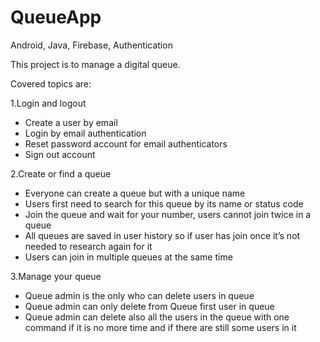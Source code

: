 # QueueApp
Android, Java, Firebase, Authentication


This project is to manage a digital queue.

Covered topics are:

1.Login and logout
- Create a user by email
- Login by email authentication
- Reset password account for email authenticators
- Sign out account

2.Create or find a queue
- Everyone can create a queue but with a unique name
- Users first need to search for this queue by its name or status code
- Join the queue and wait for your number, users cannot join twice in a queue
- All queues are saved in user history so if user has join once it’s not needed to research again for it
- Users can join in multiple queues at the same time


3.Manage your queue
- Queue admin is the only who can delete users in queue
- Queue admin can only delete from Queue first user in queue
- Queue admin can delete also all the users in the queue with one command if it is no more time and if there are still some users in it


